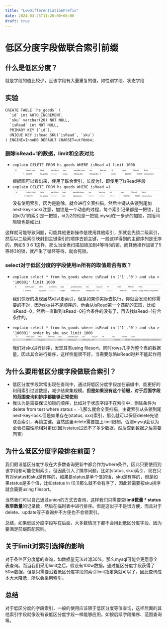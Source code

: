 ```yaml
---
title: "LowDifferentiationPrefix"
date: 2024-03-25T11:20:00+08:00
draft: true
---
```

# 低区分度字段做联合索引前缀
## 什么是低区分度？
就是字段的值比较少，且该字段有大量重复的值，如性别字段、状态字段
## 实验
```
CREATE TABLE `hs_goods` (
  `id` int AUTO_INCREMENT,
  `sku` varchar(20) NOT NULL,
  `isRead` int NOT NULL,
  PRIMARY KEY (`id`),
  UNIQUE KEY isRead_SKU(`isRead`, `sku`)
) ENGINE=InnoDB DEFAULT CHARSET=utf8mb4;
```

### 删除isRead=1的数据，limit和全表对比
- `explain DELETE FROM hs_goods WHERE isRead =1 limit 1000`
![alt text](image.png)
根据图可以看出来，使用了联合索引，长度为1，即使用了isRead字段
- `explain DELETE FROM hs_goods WHERE isRead =1`
![alt text](image-1.png)
没有使用索引，因为是删除，就会进行全表扫描，然后主键从头锁到尾加next-key-lock(注意，加锁是一个动态的过程，每个索引记录都是一把锁，比如id为1的索引是一把锁，id为2的也是一把锁,mysql在一步步的加锁，包括间隙锁也是如此).

这样就可能导致问题，可能其他更新操作是使用其他索引，那就会先锁二级索引，然后以二级索引映射到主键索引的顺序去锁主键，一般这样得到的主键序列是无序的，例如5 3 6 1这样，那么当全表扫描加锁加到4等待5的锁，而其他操作加锁了5等待3的锁，就产生了循环等待，就会死锁。

### select对于低区分度的字段使用in所有的取值是否有效？
- `explain select * from hs_goods where isRead in ('1','0') and sku > '100001' limit 1000`
![alt text](image-2.png)
我们惊讶的发现居然可以走索引，但是如果你实际去执行，你就会发现和你需要的不对，因为sku并不是顺序的，他会从isRead第一个匹配的去取，比如isRead=0，然后一直取到isRead=0符合条件的没有了，再去找isRead=1符合条件的。

- `explain select * from hs_goods where isRead in ('1','0') and sku > '100001' order by sku asc limit 1000
`
![alt text](image-3.png)
我们对sku进行排序，发现其有using filesort，同时rows几乎为整个表的数据量，因此其会进行排序，这样性能很不好，当需要忽略isRead时并不能起作用

## 为什么要用低区分度字段做联合索引？
- 低区分度字段常常出现在查询中，通过将低区分度字段加在前缀中，能更好的利用索引过滤数据，减少结果集规模。**但是如果没有这个前缀，对于后面字段的范围查询和排序都能够正常使用**
- 我认为是需要保证加锁的顺序，比如对于状态字段不在索引中，删除条件为delete from test where status = -1,那么就会全表扫描，主键索引从头锁到尾next-key-lock.但是如果存在(status, xxx)索引，那么就可以保证delete先锁联合索引，再锁主键。当然这里delete需要加上limit限制，否则mysql会认为全表扫描性能相对更优(因为status过滤不了多少数据，然后查到数据之后需要回表)

## 为什么低区分度字段排在前面？
我们假设低区分度字段在大多数查询更新中都会作为where条件，因此只要使用到该字段都可能使用索引。但因此引入了排序问题，比如(status, sku)索引，现在只有对status和sku是有序的，如果是status是单个值的话，sku是有序的，但是如果status是多个值，比如status in (0,1)那么就不会有序了，因此若需要按sku排序就会需要using filesort。

当然我们可以自己通过union的方式去查询，这样我们只需要查**limit数量 * status枚举数量**的记录数，然后在临时表中进行排序。但是这似乎不是很方便，而且对于delete、update写子查询并不方便也不会锁索引。

总结，如果低区分度字段写在后面，大多数情况下都不会用到低区分度字段，因为要满足前缀匹配原则。

## 关于limit对索引选择的影响
对于条件区分度低的查询，如数据量无法过滤30%，那么mysql可能会更愿意全表查询。而当我们采用limit之后，假设有100w数据，通过低区分度字段获得了50w数据，但是只需要沿着低区分度字段的索引limit指定条就可以了，因此查询成本大大降低，所以会采用索引。

## 总结
对于低区分度的字段索引，一般的使用应该限于低区分度等值查询，这样后面的其他索引字段就像没有该低区分度字段一样能够应用。如按后续字段排序、范围查询等。



